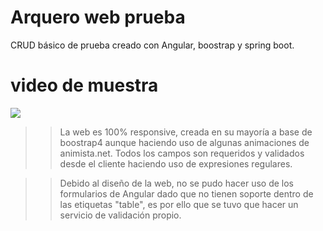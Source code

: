 # Arquero web prueba
 
CRUD básico de prueba creado con Angular, boostrap y spring boot. 

# video de muestra
[![](https://i.ibb.co/rMKk7vQ/Captura-de-pantalla-2020-07-19-a-las-3-54-24.png)](https://www.youtube.com/watch?v=aDot_qyjbPA&feature=youtu.be)

>>La web es 100% responsive, creada en su mayoría a base de boostrap4 aunque haciendo uso de algunas animaciones de animista.net. Todos los campos son requeridos y validados desde el cliente haciendo uso de expresiones regulares. 

>>Debido al diseño de la web, no se pudo hacer uso de los formularios de Angular dado que no tienen soporte dentro de las etiquetas "table", es por ello que se tuvo que hacer un servicio de validación propio. 
